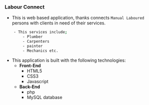 ### Labour Connect
- This is web based application, thanks connects ``Manual Laboured`` persons with clients in need of their services.

```bash
    - This services include;
        - Plumber
        - Carpenters
        - painter
        - Mechanics etc.
```
- This application is built with the following technologies:
    - **Front-End**
        - HTML5
        - CSS3
        - Javascript
    - **Back-End**
        - php
        - MySQL database

